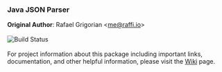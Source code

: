 ### Java JSON Parser
**Original Author**: Rafael Grigorian <<me@raffi.io>>
<br><br>
![Build Status](https://camo.githubusercontent.com/5927bb95ddd7786640113cb30b8d3def05ed1775/68747470733a2f2f696d672e736869656c64732e696f2f7472617669732f6261646765732f736869656c64732e737667)
<br><br>
For project information about this package including important links, documentation, and other helpful information, please visit the [Wiki](https://github.com/rdogg312/Java-JSON-Parser/wiki/) page.
